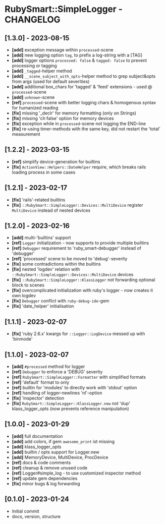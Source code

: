 # RubySmart::SimpleLogger - CHANGELOG

## [1.3.0] - 2023-08-15
* **[add]** exception message within `processed`-scene
* **[add]** new logging option `tag`, to prefix a log-string with a [TAG]
* **[add]** logger options `processed: false` & `tagged: false` to prevent processing or tagging
* **[add]** `_tagged`-helper method
* **[add]** `__scene_subject_with_opts`-helper method to grep subject&opts from args (used for default severities)
* **[add]** additional box_chars for 'tagged' & 'feed' extensions - used @ `processed`-scene
* **[add]** `unknown`-scene
* **[ref]** `processed`-scene with better logging chars & homogenous syntax for humanized reading
* **[fix]** missing '_declr' for memory formatting (only on Strings)
* **[fix]** missing 'clr:false' option for memory devices
* **[fix]** exception while in `processed`-scene not logging the END-line
* **[fix]** re-using timer-methods with the same key, did not restart the 'total' measurement

## [1.2.2] - 2023-03-15
* **[ref]** simplify device-generation for builtins 
* **[fix]** `ActionView::Helpers::DateHelper` require, which breaks rails loading process in some cases

## [1.2.1] - 2023-02-17
* **[fix]** 'rails'-related builtins
* **[fix]** `::RubySmart::SimpleLogger::Devices::MultiDevice` register `MultiDevice` instead of nested devices

## [1.2.0] - 2023-02-16
* **[add]** multi-'builtins' support
* **[ref]** `Logger` initialization - now supports to provide multiple builtins 
* **[ref]** `Debugger` requirement to 'ruby_smart-debugger' instead of 'debugger'
* **[ref]** 'processed' scene to be moved to 'debug'-severity
* **[fix]** some contradictions within the builtins
* **[fix]** nested 'logdev' relation with `::RubySmart::SimpleLogger::Devices::MultiDevice` devices
* **[fix]** `::RubySmart::SimpleLogger::KlassLogger` not forwarding optional block to scenes
* **[fix]** overcomplicated initialization with ruby's logger - now creates it own logdev
* **[fix]** `Debugger` conflict with `ruby-debug-ide`-gem
* **[fix]** 'date_helper' initialisation

## [1.1.1] - 2023-02-07
* **[fix]** 'ruby 2.6.x' kwargs for `::Logger::LogDevice` messed up with 'binmode'

## [1.1.0] - 2023-02-07
* **[add]** `#processed` method for logger
* **[ref]** `Debugger` to enforce a 'DEBUG' severity
* **[ref]** `RubySmart::SimpleLogger::Formatter` with simplified formats
* **[ref]** 'default' format to only 
* **[ref]** builtin for 'modules' to directly work with 'stdout' option
* **[ref]** handling of logger-newlines 'nl'-option
* **[fix]** 'inspector' detection
* **[fix]** `RubySmart::SimpleLogger::KlassLogger.new` not 'dup' klass_logger_opts (now prevents reference manipulation)

## [1.0.0] - 2023-01-29
* **[add]** full documentation
* **[add]** add colors, if gem `awesome_print` ist missing
* **[add]** klass_logger_opts
* **[add]** builtin / opts support for Logger.new
* **[add]** MemoryDevice, MultiDevice, ProcDevice
* **[ref]** docs & code comments
* **[ref]** cleanup & remove unused code
* **[ref]** Logger#simple_log - to use customized inspector method
* **[ref]** update gem dependencies
* **[fix]** minor bugs & log forwarding

## [0.1.0] - 2023-01-24
* Initial commit
* docs, version, structure
